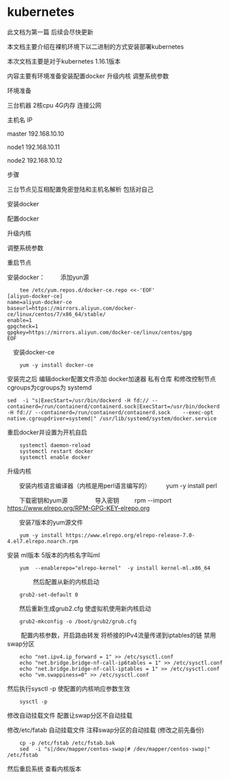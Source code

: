 ﻿# kubernetes
此文档为第一篇 后续会尽快更新

本文档主要介绍在裸机环境下以二进制的方式安装部署kubernetes

本次文档主要是对于kubernetes 1.16.1版本

内容主要有环境准备安装配置docker 升级内核 调整系统参数

环境准备

三台机器 2核cpu 4G内存  连接公网

主机名     IP     

master    192.168.10.10

node1     192.168.10.11

node2     192.168.10.12

步骤

  三台节点见互相配置免密登陆和主机名解析 包括对自己

  安装docker

  配置docker

  升级内核

  调整系统参数
 
  重启节点

安装docker：
　
　添加yun源

        tee /etc/yum.repos.d/docker-ce.repo <<-'EOF'
	[aliyun-docker-ce]
	name=aliyun-docker-ce
	baseurl=https://mirrors.aliyun.com/docker-ce/linux/centos/7/x86_64/stable/
	enable=1
	gpgcheck=1
	gpgkey=https://mirrors.aliyun.com/docker-ce/linux/centos/gpg
	EOF
  
　安装docker-ce
	
        yum -y install docker-ce

安装完之后 编辑docker配置文件添加 docker加速器 私有仓库 和修改控制节点cgroups为cgroups为 systemd 

	sed  -i "s|ExecStart=/usr/bin/dockerd -H fd:// --containerd=/run/containerd/containerd.sock|ExecStart=/usr/bin/dockerd -H fd:// --containerd=/run/containerd/containerd.sock    --exec-opt native.cgroupdriver=systemd|" /usr/lib/systemd/system/docker.service

重启docker并设置为开机自启

        systemctl daemon-reload
        systemctl restart docker
        systemctl enable docker

  升级内核
	
　　安装内核语言编译器（内核是用perl语言编写的）
　　
        yum -y install perl

　　下载密钥和yum源
　　
　　导入密钥
　　
        rpm --import https://www.elrepo.org/RPM-GPG-KEY-elrepo.org

　　安装7版本的yum源文件

        yum -y install https://www.elrepo.org/elrepo-release-7.0-4.el7.elrepo.noarch.rpm

   安装 ml版本 5版本的内核名字叫ml

        yum  --enablerepo="elrepo-kernel"  -y install kernel-ml.x86_64
　　
　　然后配置从新的内核启动

        grub2-set-default 0

　　然后重新生成grub2.cfg 使虚拟机使用新内核启动

        grub2-mkconfig -o /boot/grub2/grub.cfg
　　
配置内核参数，开启路由转发 将桥接的IPv4流量传递到iptables的链  禁用swap分区

        echo "net.ipv4.ip_forward = 1" >> /etc/sysctl.conf
        echo "net.bridge.bridge-nf-call-ip6tables = 1" >> /etc/sysctl.conf
        echo "net.bridge.bridge-nf-call-iptables = 1" >> /etc/sysctl.conf    
        echo "vm.swappiness=0" >> /etc/sysctl.conf

然后执行sysctl -p 使配置的内核响应参数生效

        sysctl -p

修改自动挂载文件 配置让swap分区不自动挂载

修改/etc/fatab 自动挂载文件  注释swap分区的自动挂载 (修改之前先备份)

        cp -p /etc/fstab /etc/fstab.bak
        sed  -i "s|/dev/mapper/centos-swap|# /dev/mapper/centos-swap|" /etc/fstab

然后重启系统 查看内核版本

